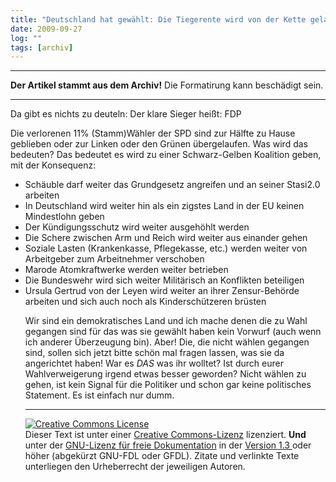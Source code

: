 ```yaml
---
title: "Deutschland hat gewählt: Die Tiegerente wird von der Kette gelassen"
date: 2009-09-27
log: ""
tags: [archiv]
---
```

<hr><b>Der Artikel stammt aus dem Archiv!</b> Die Formatirung kann beschädigt sein.<hr>
Da gibt es nichts zu deuteln: Der klare Sieger heißt: FDP

Die verlorenen 11% (Stamm)Wähler der SPD sind zur Hälfte zu Hause geblieben oder zur Linken oder den Grünen übergelaufen. Was wird das bedeuten? Das bedeutet es wird zu einer Schwarz-Gelben Koalition geben, mit der Konsequenz:
<!--break-->
<ul>
<li>Schäuble darf weiter das Grundgesetz angreifen und an seiner Stasi2.0 arbeiten</li>
<li>In Deutschland wird weiter hin als ein zigstes Land in der EU keinen Mindestlohn geben</li>
<li>Der Kündigungsschutz wird weiter ausgehöhlt werden</li>
<li>Die Schere zwischen Arm und Reich wird weiter aus einander gehen </li>
<li>Soziale Lasten (Krankenkasse, Pflegekasse, etc.) werden weiter von Arbeitgeber zum Arbeitnehmer verschoben</li>
<li>Marode Atomkraftwerke werden weiter betrieben</li>
<li>Die Bundeswehr wird sich weiter Militärisch an Konflikten beteiligen</li>
<li>Ursula Gertrud von der Leyen wird weiter an ihrer Zensur-Behörde arbeiten und sich auch noch als Kinderschützeren brüsten</li>

Wir sind ein demokratisches Land und ich mache denen die zu Wahl gegangen sind für das was sie gewählt haben kein Vorwurf (auch wenn ich anderer Überzeugung bin). Aber! Die, die nicht wählen gegangen sind, sollen sich jetzt bitte schön mal fragen lassen, was sie da angerichtet haben! War es <i>DAS</i> was ihr wolltet? Ist durch eurer Wahlverweigerung irgend etwas besser geworden? Nicht wählen zu gehen, ist kein Signal für die Politiker und schon gar keine politisches  Statement. Es ist einfach nur dumm.

<hr>

<a rel="license" href="http://creativecommons.org/licenses/by-sa/3.0/de/"><img alt="Creative Commons License" style="border-width:0" src="http://i.creativecommons.org/l/by-sa/3.0/de/88x31.png" /></a><br />Dieser Text ist unter einer <a rel="license" href="http://creativecommons.org/licenses/by-sa/3.0/de/">Creative Commons-Lizenz</a> lizenziert. <b>Und</b> unter der <a href="http://de.wikipedia.org/wiki/GFDL">GNU-Lizenz für freie Dokumentation</a> in der <a href="http://www.gnu.org/licenses/fdl-1.3.html">Version 1.3 </a> oder höher (abgekürzt GNU-FDL oder GFDL). Zitate und verlinkte Texte unterliegen den Urheberrecht der jeweiligen Autoren.
